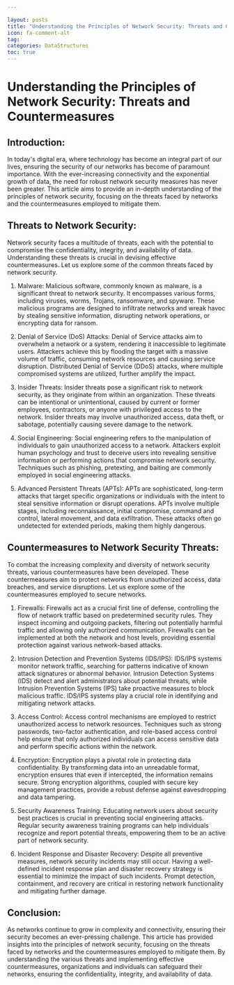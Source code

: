 ```yaml
---

layout: posts
title: "Understanding the Principles of Network Security: Threats and Countermeasures"
icon: fa-comment-alt
tag:      
categories: DataStructures
toc: true
---
```




# Understanding the Principles of Network Security: Threats and Countermeasures

## Introduction:

In today's digital era, where technology has become an integral part of our lives, ensuring the security of our networks has become of paramount importance. With the ever-increasing connectivity and the exponential growth of data, the need for robust network security measures has never been greater. This article aims to provide an in-depth understanding of the principles of network security, focusing on the threats faced by networks and the countermeasures employed to mitigate them.

## Threats to Network Security:

Network security faces a multitude of threats, each with the potential to compromise the confidentiality, integrity, and availability of data. Understanding these threats is crucial in devising effective countermeasures. Let us explore some of the common threats faced by network security.

1. Malware: Malicious software, commonly known as malware, is a significant threat to network security. It encompasses various forms, including viruses, worms, Trojans, ransomware, and spyware. These malicious programs are designed to infiltrate networks and wreak havoc by stealing sensitive information, disrupting network operations, or encrypting data for ransom.

2. Denial of Service (DoS) Attacks: Denial of Service attacks aim to overwhelm a network or a system, rendering it inaccessible to legitimate users. Attackers achieve this by flooding the target with a massive volume of traffic, consuming network resources and causing service disruption. Distributed Denial of Service (DDoS) attacks, where multiple compromised systems are utilized, further amplify the impact.

3. Insider Threats: Insider threats pose a significant risk to network security, as they originate from within an organization. These threats can be intentional or unintentional, caused by current or former employees, contractors, or anyone with privileged access to the network. Insider threats may involve unauthorized access, data theft, or sabotage, potentially causing severe damage to the network.

4. Social Engineering: Social engineering refers to the manipulation of individuals to gain unauthorized access to a network. Attackers exploit human psychology and trust to deceive users into revealing sensitive information or performing actions that compromise network security. Techniques such as phishing, pretexting, and baiting are commonly employed in social engineering attacks.

5. Advanced Persistent Threats (APTs): APTs are sophisticated, long-term attacks that target specific organizations or individuals with the intent to steal sensitive information or disrupt operations. APTs involve multiple stages, including reconnaissance, initial compromise, command and control, lateral movement, and data exfiltration. These attacks often go undetected for extended periods, making them highly dangerous.

## Countermeasures to Network Security Threats:

To combat the increasing complexity and diversity of network security threats, various countermeasures have been developed. These countermeasures aim to protect networks from unauthorized access, data breaches, and service disruptions. Let us explore some of the countermeasures employed to secure networks.

1. Firewalls: Firewalls act as a crucial first line of defense, controlling the flow of network traffic based on predetermined security rules. They inspect incoming and outgoing packets, filtering out potentially harmful traffic and allowing only authorized communication. Firewalls can be implemented at both the network and host levels, providing essential protection against various network-based attacks.

2. Intrusion Detection and Prevention Systems (IDS/IPS): IDS/IPS systems monitor network traffic, searching for patterns indicative of known attack signatures or abnormal behavior. Intrusion Detection Systems (IDS) detect and alert administrators about potential threats, while Intrusion Prevention Systems (IPS) take proactive measures to block malicious traffic. IDS/IPS systems play a crucial role in identifying and mitigating network attacks.

3. Access Control: Access control mechanisms are employed to restrict unauthorized access to network resources. Techniques such as strong passwords, two-factor authentication, and role-based access control help ensure that only authorized individuals can access sensitive data and perform specific actions within the network.

4. Encryption: Encryption plays a pivotal role in protecting data confidentiality. By transforming data into an unreadable format, encryption ensures that even if intercepted, the information remains secure. Strong encryption algorithms, coupled with secure key management practices, provide a robust defense against eavesdropping and data tampering.

5. Security Awareness Training: Educating network users about security best practices is crucial in preventing social engineering attacks. Regular security awareness training programs can help individuals recognize and report potential threats, empowering them to be an active part of network security.

6. Incident Response and Disaster Recovery: Despite all preventive measures, network security incidents may still occur. Having a well-defined incident response plan and disaster recovery strategy is essential to minimize the impact of such incidents. Prompt detection, containment, and recovery are critical in restoring network functionality and mitigating further damage.

## Conclusion:

As networks continue to grow in complexity and connectivity, ensuring their security becomes an ever-pressing challenge. This article has provided insights into the principles of network security, focusing on the threats faced by networks and the countermeasures employed to mitigate them. By understanding the various threats and implementing effective countermeasures, organizations and individuals can safeguard their networks, ensuring the confidentiality, integrity, and availability of data.